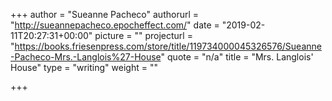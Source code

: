 +++
author = "Sueanne Pacheco"
authorurl = "http://sueannepacheco.epocheffect.com/"
date = "2019-02-11T20:27:31+00:00"
picture = ""
projecturl = "https://books.friesenpress.com/store/title/119734000045326576/Sueanne-Pacheco-Mrs.-Langlois%27-House"
quote = "n/a"
title = "Mrs. Langlois' House"
type = "writing"
weight = ""

+++
